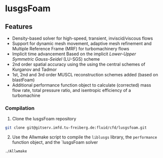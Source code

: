 # lusgsFoam

## Features

- Density-based solver for high-speed, transient, inviscid/viscous flows
- Support for dynamic mesh movement, adaptive mesh refinement and Multiple Reference Frame (MRF) for turbomachinery flows
- Implicit time advancement Based on the implicit *Lower-Upper Symmetric Gauss-Seidel* (LU-SGS) scheme
- 2nd order spatial accuracy using the using the central schemes of Kurganov and Tadmor
- 1st, 2nd and 3rd order MUSCL reconstruction schemes added (based on blastFoam)
- Additional performance function object to calculate (corrected) mass flow rate, total pressure ratio, and isentropic efficiency of a turbomachine

### Compilation

1. Clone the lusgsFoam repository

```bash
git clone git@gitserv.imfd.tu-freiberg.de:fluid/cfd/lusgsfoam.git
```

2. Use the Allwmake script to compile the `liblusgs` library, the `performance` function object, and the `lusgsFoam solver

```bash
./Allwmake
```

